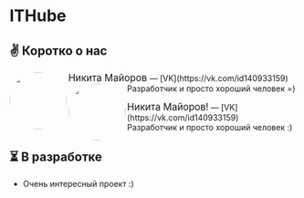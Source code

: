 # ITHube
## ✌ Коротко о нас

<img src="https://sun6-22.userapi.com/s/v1/ig2/ZkxjRaat6TyDvn7m3AOclCLEKPfY9adYeibj-RYdpOnLFMGnCJRsueeZ8xkLR-OejO5rJ1romtPGLLuG8Att8buS.jpg?size=400x0&quality=96&crop=0,0,2160,2160&ava=1" width="100" height="100" style="border-radius: 50%;" align="left"/>
<snap>
  <big>
    Никита Майоров
  </big>
  — [VK](https://vk.com/id140933159)
  <br>
  Разработчик и просто хороший человек =)
</snap>


<img src="https://sun6-22.userapi.com/s/v1/ig2/ZkxjRaat6TyDvn7m3AOclCLEKPfY9adYeibj-RYdpOnLFMGnCJRsueeZ8xkLR-OejO5rJ1romtPGLLuG8Att8buS.jpg?size=400x0&quality=96&crop=0,0,2160,2160&ava=1" width="100" height="100" style="border-radius: 50%;" align="left"/>
<p>
  <big>Никита Майоров!</big> — [VK](https://vk.com/id140933159)
  <br>
  Разработчик и просто хороший человек :)
</p>


## ⏳ В разработке
- Очень интересный проект :)
